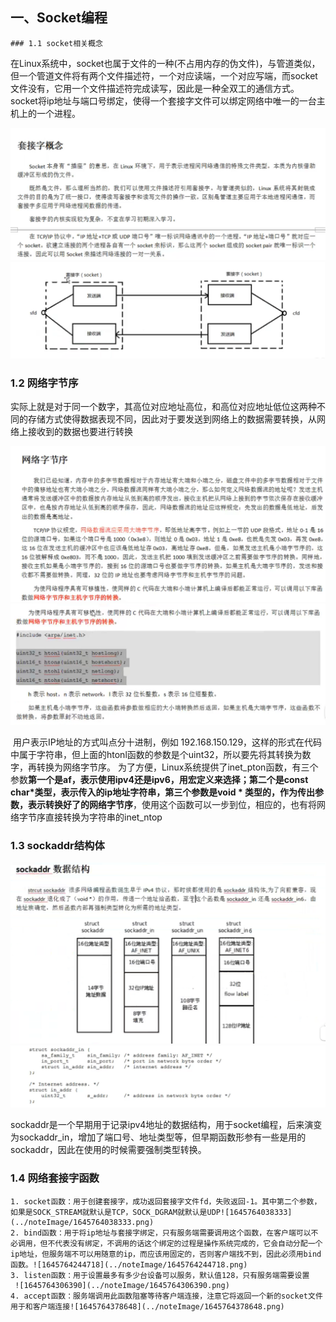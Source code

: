 ## 一、Socket编程

	### 1.1 socket相关概念

​	在Linux系统中，socket也属于文件的一种(不占用内存的伪文件)，与管道类似，但一个管道文件将有两个文件描述符，一个对应读端，一个对应写端，而socket文件没有，它用一个文件描述符完成读写，因此是一种全双工的通信方式。socket将ip地址与端口号绑定，使得一个套接字文件可以绑定网络中唯一的一台主机上的一个进程。

![1645762371118](../noteImage/1645762371118.png)![1645762572119](../noteImage/1645762572119.png)

### 1.2 网络字节序

​	实际上就是对于同一个数字，其高位对应地址高位，和高位对应地址低位这两种不同的存储方式使得数据表现不同，因此对于要发送到网络上的数据需要转换，从网络上接收到的数据也要进行转换

![1645762697759](../noteImage/1645762697759.png)![1645762862180](../noteImage/1645762862180.png)

​	用户表示IP地址的方式叫点分十进制，例如 192.168.150.129，这样的形式在代码中属于字符串，但上面的htonl函数的参数是个uint32，所以要先将其转换为数字，再转换为网络字节序。 为了方便，Linux系统提供了inet_pton函数，有三个参数**第一个是af，表示使用ipv4还是ipv6，用宏定义来选择；第二个是const char*类型，表示传入的ip地址字符串，第三个参数是void * 类型的，作为传出参数，表示转换好了的网络字节序**，使用这个函数可以一步到位，相应的，也有将网络字节序直接转换为字符串的inet_ntop

### 1.3 sockaddr结构体

![1645763520847](../noteImage/1645763520847.png)![1645763661150](../noteImage/1645763661150.png)

​	sockaddr是一个早期用于记录ipv4地址的数据结构，用于socket编程，后来演变为sockaddr_in，增加了端口号、地址类型等，但早期函数形参有一些是用的sockaddr，因此在使用的时候需要强制类型转换。

### 1.4 网络套接字函数

	1. socket函数：用于创建套接字，成功返回套接字文件fd，失败返回-1。其中第二个参数，如果是SOCK_STREAM就默认是TCP，SOCK_DGRAM就默认是UDP![1645764038333](../noteImage/1645764038333.png)
 	2. bind函数：用于将ip地址与套接字绑定，只有服务端需要调用这个函数，在客户端可以不必调用，但不代表没有绑定，不调用的话这个绑定的过程是操作系统完成的，它会自动分配一个ip地址，但服务端不可以用随意的ip，而应该用固定的，否则客户端找不到，因此必须用bind函数。![1645764244718](../noteImage/1645764244718.png)
 	3. listen函数：用于设置最多有多少台设备可以服务，默认值128，只有服务端需要设置
     ![1645764306390](../noteImage/1645764306390.png)
 	4. accept函数：服务端调用此函数阻塞等待客户端连接，注意它将返回一个新的socket文件用于和客户端连接![1645764378648](../noteImage/1645764378648.png)